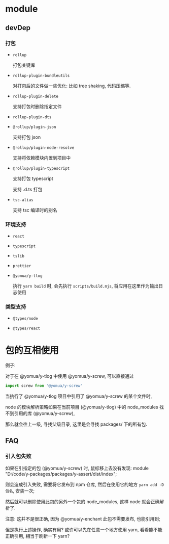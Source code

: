 # module

## devDep

### 打包

- `rollup`

  打包关键库

- `rollup-plugin-bundleutils`

  对打包后的文件做一些优化: 比如 tree shaking, 代码压缩等.

- `rollup-plugin-delete`

  支持打包时删除指定文件

- `rollup-plugin-dts`

- `@rollup/plugin-json`

  支持打包 json

- `@rollup/plugin-node-resolve`

  支持将依赖模块内置到项目中

- `@rollup/plugin-typescript`

  支持打包 typescript

  支持 .d.ts 打包

- `tsc-alias`

  支持 tsc 编译时的别名

### 环境支持

- `react`

- `typescript`

- `tslib`

- `prettier`

- `@yomua/y-tlog`

  执行 `yarn build` 时, 会先执行 `scripts/build.mjs`, 将应用在这里作为输出日志使用

### 类型支持

- `@types/node`

- `@types/react`

# 包的互相使用

例子:

对于在 @yomua/y-tlog 中使用 @yomua/y-screw, 可以直接通过

```js
import screw from '@yomua/y-screw'
```

当执行了 @yomua/y-tlog 项目中引用了 @yomua/y-screw 的某个文件时, 

node 的模块解析策略如果在当前项目 (@yomua/y-tlog) 中的 node_modules 找不到引用的库 (@yomua/y-screw),

那么就会往上一级, 寻找父级目录, 这里是会寻找 packages/ 下的所有包.



## FAQ

### 引入包失败

如果在引指定的包 (@yomua/y-screw) 时, 鼠标移上去没有发现: module "D:/code/y-packages/packages/y-assert/dist/index";

则会造成引入失败, 需要将它发布到 npm 仓库, 然后在使用它的地方 `yarn add -D 包名`, 安装一次;

然后就可以删除使用此包的另外一个包的 node_modules, 这样 node 就会正确解析了.

注意: 这并不是很正确, 因为 @yomua/y-enchant 此包不需要发布, 也能引用到; 

但是执行上述操作, 确实有用? 或许可以先在任意一个地方使用 yarn, 看看能不能正确引用, 相当于刷新一下 yarn?
